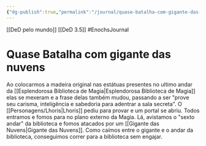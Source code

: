 ```yaml
---
{"dg-publish":true,"permalink":"/journal/quase-batalha-com-gigante-das-nuvens/"}
---
```

[[DeD pelo mundo]] [[DeD 3.5]]
#EnochsJournal

# Quase Batalha com gigante das nuvens

Ao colocarmos a madeira original nas estátuas presentes no ultimo andar da [[Esplendorosa Biblioteca de Magia|Esplendorosa Biblioteca de Magia]] elas se mexeram e a frase delas também mudou, passando a ser "prove seu carisma, inteligência e sabedoria para adentrar a sala secreta".
O [[Personagens/Lhoris|Lhoris]] pediu para provar e um portal se abriu. Todos entramos e fomos para no plano externo da Magia.
Lá, avistamos o "sexto andar" da biblioteca e fomos atacados por um [[Gigante das Nuvens|Gigante das Nuvens]].
Como caímos entre o gigante e o andar da biblioteca, conseguimos correr para a biblioteca sem engajar.